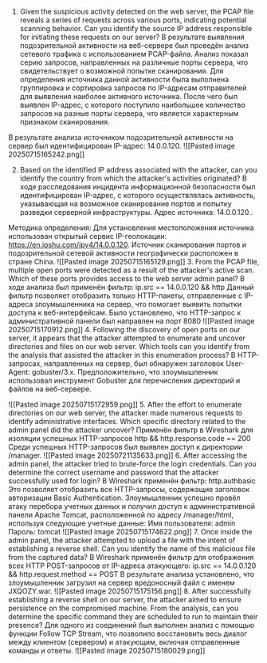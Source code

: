 
1. Given the suspicious activity detected on the web server, the PCAP file reveals a series of requests across various ports, indicating potential scanning behavior. Can you identify the source IP address responsible for initiating these requests on our server?
В результате выявления подозрительной активности на веб-сервере был проведён анализ сетевого трафика с использованием PCAP-файла. Анализ показал серию запросов, направленных на различные порты сервера, что свидетельствует о возможной попытке сканирования.
Для определения источника данной активности была выполнена  группировка и сортировка запросов по IP-адресам отправителей для выявления наиболее активного источника.
После чего был выявлен IP-адрес, с которого поступило наибольшее количество запросов на разные порты сервера, что является характерным признаком сканирования.

В результате анализа источником подозрительной активности на сервер был идентифицирован IP-адрес: 14.0.0.120.
![[Pasted image 20250715165242.png]]

2. Based on the identified IP address associated with the attacker, can you identify the country from which the attacker's activities originated?
В ходе расследования инцидента информационной безопасности был идентифицирован IP-адрес, с которого осуществлялась активность, указывающая на возможное сканирование портов и попытку разведки серверной инфраструктуры. Адрес источника: 14.0.0.120..

Методика определения:
Для установления местоположения источника использован открытый сервис IP-геолокации:
https://en.ipshu.com/ipv4/14.0.0.120.
Источник сканирования портов и подозрительной сетевой активности географически расположен в стране China.
![[Pasted image 20250715165129.png]]
3. From the PCAP file, multiple open ports were detected as a result of the attacker's active scan. Which of these ports provides access to the web server admin panel?
В ходе анализа был применён фильтр:
ip.src == 14.0.0.120 && http
Данный фильтр позволяет отобразить только HTTP-пакеты, отправленные с IP-адреса злоумышленника на сервер, что помогает выявить попытки доступа к веб-интерфейсам.
Было установлено, что HTTP-запрос к административной панели был направлен на порт 8080
![[Pasted image 20250715170912.png]]
4. Following the discovery of open ports on our server, it appears that the attacker attempted to enumerate and uncover directories and files on our web server. Which tools can you identify from the analysis that assisted the attacker in this enumeration process?
В HTTP-запросах, направленных на сервер, был обнаружен заголовок User-Agent: gobuster/3.x. Предположительно, что злоумышленник использовал инструмент Gobuster для перечисления директорий и файлов на веб-сервере. 

![[Pasted image 20250715172959.png]]
5. After the effort to enumerate directories on our web server, the attacker made numerous requests to identify administrative interfaces. Which specific directory related to the admin panel did the attacker uncover?
Применён фильтр в Wireshark для изоляции успешных HTTP-запросов http && http.response.code == 200
Среди успешных HTTP-запросов был выявлен доступ к  директории /manager.
![[Pasted image 20250721135633.png]]
6. After accessing the admin panel, the attacker tried to brute-force the login credentials. Can you determine the correct username and password that the attacker successfully used for login?
В Wireshark применён фильтр:
http.authbasic
Это позволяет отобразить все HTTP-запросы, содержащие заголовок авторизации Basic Authentication.
Злоумышленник успешно провёл атаку перебора учетных данных и получил доступ к административной панели Apache Tomcat, расположенной по адресу /manager/html, используя следующие учетные данные:
Имя пользователя: admin
Пароль: tomcat
![[Pasted image 20250715174622.png]]
7. Once inside the admin panel, the attacker attempted to upload a file with the intent of establishing a reverse shell. Can you identify the name of this malicious file from the captured data?
В Wireshark применён фильтр для отображения всех HTTP POST-запросов от IP-адреса атакующего:
ip.src == 14.0.0.120 && http.request.method == POST
В результате анализа установлено, что злоумышленник загрузил на сервер вредоносный файл с именем JXQOZY.war. 
![[Pasted image 20250715175156.png]]
8. After successfully establishing a reverse shell on our server, the attacker aimed to ensure persistence on the compromised machine. From the analysis, can you determine the specific command they are scheduled to run to maintain their presence?
Для одного из соединений был выполнен анализ с помощью функции Follow TCP Stream, что позволило восстановить весь диалог между клиентом (сервером) и атакующим, включая отправленные команды и ответы.
![[Pasted image 20250715180029.png]]